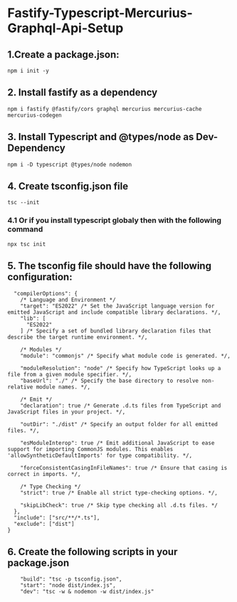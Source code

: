 # Fastify-Typescript-Mercurius-Graphql-Api-Setup

## 1.Create a package.json:

`npm i init -y`

## 2. Install fastify as a dependency

`npm i fastify @fastify/cors graphql mercurius mercurius-cache mercurius-codegen`

## 3. Install Typescript and @types/node as Dev-Dependency

`npm i -D typescript @types/node nodemon`

## 4. Create tsconfig.json file

`tsc --init`

### 4.1 Or if you install typescript globaly then with the following command

`npx tsc init`

## 5. The tsconfig file should have the following configuration:

```{
  "compilerOptions": {
    /* Language and Environment */
    "target": "ES2022" /* Set the JavaScript language version for emitted JavaScript and include compatible library declarations. */,
    "lib": [
      "ES2022"
    ] /* Specify a set of bundled library declaration files that describe the target runtime environment. */,

    /* Modules */
    "module": "commonjs" /* Specify what module code is generated. */,

    "moduleResolution": "node" /* Specify how TypeScript looks up a file from a given module specifier. */,
    "baseUrl": "./" /* Specify the base directory to resolve non-relative module names. */,

    /* Emit */
    "declaration": true /* Generate .d.ts files from TypeScript and JavaScript files in your project. */,

    "outDir": "./dist" /* Specify an output folder for all emitted files. */,

    "esModuleInterop": true /* Emit additional JavaScript to ease support for importing CommonJS modules. This enables 'allowSyntheticDefaultImports' for type compatibility. */,

    "forceConsistentCasingInFileNames": true /* Ensure that casing is correct in imports. */,

    /* Type Checking */
    "strict": true /* Enable all strict type-checking options. */,

    "skipLibCheck": true /* Skip type checking all .d.ts files. */
  },
  "include": ["src/**/*.ts"],
  "exclude": ["dist"]
}
```

## 6. Create the following scripts in your package.json

```
    "build": "tsc -p tsconfig.json",
    "start": "node dist/index.js",
    "dev": "tsc -w & nodemon -w dist/index.js"
```
